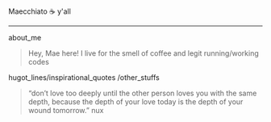 Maecchiato :coffee: y'all
***
about_me
>  Hey, Mae here! I live for the smell of coffee and legit running/working codes

hugot_lines/inspirational_quotes /other_stuffs
> “don’t love too deeply until the other person loves you with the same depth, because the depth of your love today is the depth of your wound tomorrow.” nux
